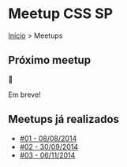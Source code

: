 Meetup CSS SP
======

[Início](../README.md) > Meetups

## Próximo meetup

:calendar:

Em breve!

## Meetups já realizados

* [#01 - 08/08/2014](meetups/01.md)
* [#02 - 30/09/2014](meetups/02.md)
* [#03 - 06/11/2014](meetups/03.md)
